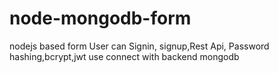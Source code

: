 # node-mongodb-form
nodejs based form
User can Signin, signup,Rest Api, Password hashing,bcrypt,jwt use connect with backend mongodb
